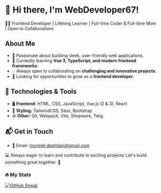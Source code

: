 # 👋 Hi there, I'm WebDeveloper67!

👩‍💻 Frontend Developer | Lifelong Learner | Full-time Coder & Full-time Mom | Open to Collaborations

## About Me
- 👀 Passionate about building sleek, user-friendly web applications.
- 🌱 Currently learning **Vue 3, TypeScript, and modern frontend frameworks**.
- 💡 Always open to collaborating on **challenging and innovative projects**.
- 🎯 Looking for opportunities to grow as a **frontend developer**.

## 🔧 Technologies & Tools
- 🖥 **Frontend:** HTML, CSS, JavaScript, Vue.js (2 & 3), React
- 🎨 **Styling:** TailwindCSS, Sass, Bootstrap
- ⚙️ **Other:** Git, Webpack, Vite, Shopware, Twig

## 📬 Get in Touch
- 📧 Email: [monireh.dashtiani@gmail.com](mailto:monireh.dashtiani@gmail.com)

💻 Always eager to learn and contribute to exciting projects! Let's build something great together. 🚀

### :fire: My Stats
[![GitHub Streak](https://streak-stats.demolab.com/?user=webDeveloper67)](https://git.io/streak-stats)

<!---
webDeveloper67/webDeveloper67 is a ✨ special ✨ repository because its `README.md` (this file) appears on your GitHub profile.
You can click the Preview link to take a look at your changes.
--->



